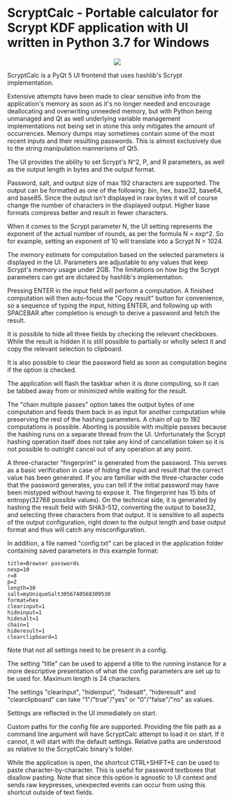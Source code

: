 # ScryptCalc - Portable calculator for Scrypt KDF application with UI written in Python 3.7 for Windows

<p align="center" width="100%"><img src="https://github.com/user-attachments/assets/e64f833c-f65c-4bf7-b2f2-ebfe53d340d5"></p>

ScryptCalc is a PyQt 5 UI frontend that uses hashlib's Scrypt implementation.

Extensive attempts have been made to clear sensitive info from the application's memory as soon as it's no longer needed and encourage deallocating and overwriting unneeded memory, but with Python being unmanaged and Qt as well underlying variable management implementations not being set in stone this only mitigates the amount of occurrences. Memory dumps may sometimes contain some of the most recent inputs and their resulting passwords. This is almost exclusively due to the string manipulation mannerisms of Qt5.

The UI provides the ability to set Scrypt's N^2, P, and R parameters, as well as the output length in bytes and the output format.

Password, salt, and output size of max 192 characters are supported. The output can be formatted as one of the following: bin, hex, base32, base64, and base85. Since the output isn't displayed in raw bytes it will of course change the number of characters in the displayed output. Higher base formats compress better and result in fewer characters.

When it comes to the Scrypt parameter N, the UI setting represents the exponent of the actual number of rounds, as per the formula N = exp^2. So for example, setting an exponent of 10 will translate into a Scrypt N = 1024.

The memory estimate for computation based on the selected parameters is displayed in the UI. Parameters are adjustable to any values that keep Scrypt's memory usage under 2GB. The limitations on how big the Scrypt parameters can get are dictated by hashlib's implementation.

Pressing ENTER in the input field will perform a computation. A finished computation will then auto-focus the "Copy result" button for convenience, so a sequence of typing the input, hitting ENTER, and following up with SPACEBAR after completion is enough to derive a password and fetch the result.

It is possible to hide all three fields by checking the relevant checkboxes. While the result is hidden it is still possible to partially or wholly select it and copy the relevant selection to clipboard.

It is also possible to clear the password field as soon as computation begins if the option is checked.

The application will flash the taskbar when it is done computing, so it can be tabbed away from or minimized while waiting for the result.

The "chain multiple passes" option takes the output bytes of one computation and feeds them back in as input for another computation while preserving the rest of the hashing parameters. A chain of up to 192 computations is possible. Aborting is possible with multiple passes because the hashing runs on a separate thread from the UI. Unfortunately the Scrypt hashing operation itself does not take any kind of cancellation token so it is not possible to outright cancel out of any operation at any point.

A three-character "fingerprint" is generated from the password. This serves as a basic verification in case of hiding the input and result that the correct value has been generated. If you are familiar with the three-character code that the password generates, you can tell if the initial password may have been mistyped without having to expose it. The fingerprint has 15 bits of entropy(32768 possible values). On the technical side, it is generated by hashing the result field with SHA3-512, converting the output to base32, and selecting three characters from that output. It is sensitive to all aspects of the output configuration, right down to the output length and base output format and thus will catch any misconfiguration.

In addition, a file named "config.txt" can be placed in the application folder containing saved parameters in this example format:

```
title=Browser passwords
nexp=10
r=8
p=2
length=30
salt=myUniqueSalt3056740568309530
format=hex
clearinput=1
hideinput=1
hidesalt=1
chain=1
hideresult=1
clearclipboard=1
```

Note that not all settings need to be present in a config.

The setting "title" can be used to append a title to the running instance for a more descriptive presentation of what the config parameters are set up to be used for. Maximum length is 24 characters.

The settings "clearinput", "hideinput", "hidesalt", "hideresult" and "clearclipboard" can take "1"/"true"/"yes" or "0"/"false"/"no" as values.

Settings are reflected in the UI immediately on start.

Custom paths for the config file are supported. Providing the file path as a command line argument will have ScryptCalc attempt to load it on start. If it cannot, it will start with the default settings. Relative paths are understood as relative to the ScryptCalc binary's folder.

While the application is open, the shortcut CTRL+SHIFT+E can be used to paste character-by-character. This is useful for password textboxes that disallow pasting. Note that since this option is agnostic to UI context and sends raw keypresses, unexpected events can occur from using this shortcut outside of text fields.
